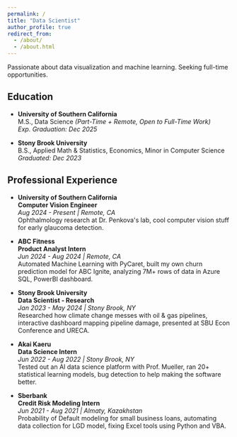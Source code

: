 ```yaml
---
permalink: /
title: "Data Scientist"
author_profile: true
redirect_from: 
  - /about/
  - /about.html
---
```


Passionate about data visualization and machine learning. Seeking full-time opportunities.

Education
---
- **University of Southern California**  
  M.S., Data Science *(Part-Time + Remote, Open to Full-Time Work)*  
  *Exp. Graduation: Dec 2025*
  
- **Stony Brook University**  
  B.S., Applied Math & Statistics, Economics, Minor in Computer Science  
  *Graduated: Dec 2023*

Professional Experience
---
- **University of Southern California**  
  **Computer Vision Engineer**  
  *Aug 2024 - Present | Remote, CA*  
  Ophthalmology research at Dr. Penkova's lab, cool computer vision stuff for early glaucoma detection.

- **ABC Fitness**  
  **Product Analyst Intern**  
  *Jun 2024 - Aug 2024 | Remote, CA*  
  Automated Machine Learning with PyCaret, built my own churn prediction model for ABC Ignite, analyzing 7M+ rows of data in Azure SQL, PowerBI dashboard.

- **Stony Brook University**  
  **Data Scientist - Research**  
  *Jan 2023 - May 2024 | Stony Brook, NY*  
  Researched how climate change messes with oil & gas pipelines, interactive dashboard mapping pipeline damage, presented at SBU Econ Conference and URECA.

- **Akai Kaeru**  
  **Data Science Intern**  
  *Jun 2022 - Aug 2022 | Stony Brook, NY*  
  Tested out an AI data science platform with Prof. Mueller, ran 20+ statistical learning models, bug detection to help making the software better.

- **Sberbank**  
  **Credit Risk Modeling Intern**  
  *Jun 2021 - Aug 2021 | Almaty, Kazakhstan*  
  Probability of Default modeling for small business loans, automating data collection for LGD model, fixing Excel tools using Python and VBA.

